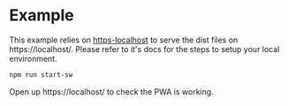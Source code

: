 # Example

This example relies on [https-localhost](https://github.com/daquinoaldo/https-localhost) to serve the dist files on https://localhost/. Please refer to it's docs for the steps to setup your local environment.

```bash
npm run start-sw
```

Open up https://localhost/ to check the PWA is working.
